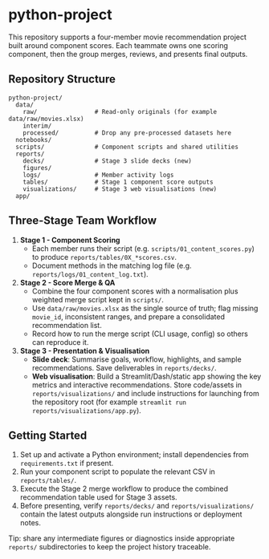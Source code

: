 # python-project

This repository supports a four-member movie recommendation project built around component scores. Each teammate owns one scoring component, then the group merges, reviews, and presents final outputs.

## Repository Structure

```
python-project/
  data/
    raw/                # Read-only originals (for example data/raw/movies.xlsx)
    interim/
    processed/          # Drop any pre-processed datasets here
  notebooks/
  scripts/              # Component scripts and shared utilities
  reports/
    decks/              # Stage 3 slide decks (new)
    figures/
    logs/               # Member activity logs
    tables/             # Stage 1 component score outputs
    visualizations/     # Stage 3 web visualisations (new)
  app/
```

## Three-Stage Team Workflow

1. **Stage 1 - Component Scoring**
   - Each member runs their script (e.g. `scripts/01_content_scores.py`) to produce `reports/tables/0X_*scores.csv`.
   - Document methods in the matching log file (e.g. `reports/logs/01_content_log.txt`).
2. **Stage 2 - Score Merge & QA**
   - Combine the four component scores with a normalisation plus weighted merge script kept in `scripts/`.
   - Use `data/raw/movies.xlsx` as the single source of truth; flag missing `movie_id`, inconsistent ranges, and prepare a consolidated recommendation list.
   - Record how to run the merge script (CLI usage, config) so others can reproduce it.
3. **Stage 3 - Presentation & Visualisation**
   - **Slide deck**: Summarise goals, workflow, highlights, and sample recommendations. Save deliverables in `reports/decks/`.
   - **Web visualisation**: Build a Streamlit/Dash/static app showing the key metrics and interactive recommendations. Store code/assets in `reports/visualizations/` and include instructions for launching from the repository root (for example `streamlit run reports/visualizations/app.py`).

## Getting Started

1. Set up and activate a Python environment; install dependencies from `requirements.txt` if present.
2. Run your component script to populate the relevant CSV in `reports/tables/`.
3. Execute the Stage 2 merge workflow to produce the combined recommendation table used for Stage 3 assets.
4. Before presenting, verify `reports/decks/` and `reports/visualizations/` contain the latest outputs alongside run instructions or deployment notes.

Tip: share any intermediate figures or diagnostics inside appropriate `reports/` subdirectories to keep the project history traceable.
